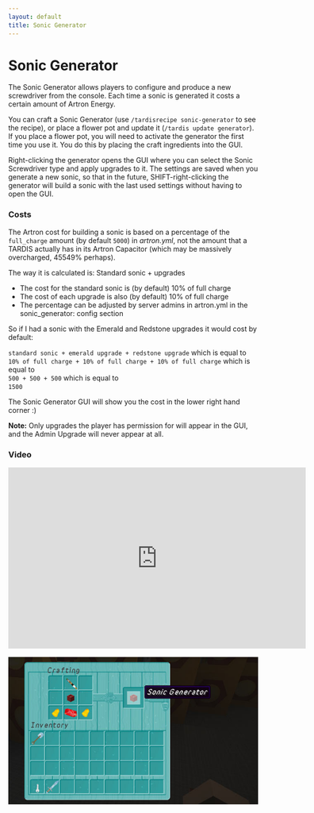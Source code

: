 ```yaml
---
layout: default
title: Sonic Generator
---
```


# Sonic Generator

The Sonic Generator allows players to configure and produce a new screwdriver from the console. Each time a sonic is
generated it costs a certain amount of Artron Energy.

You can craft a Sonic Generator (use `/tardisrecipe sonic-generator` to see the recipe), or place a flower pot and
update it (`/tardis update generator`). If you place a flower pot, you will need to activate the generator the first
time you use it. You do this by placing the craft ingredients into the GUI.

Right-clicking the generator opens the GUI where you can select the Sonic Screwdriver type and apply upgrades to it. The
settings are saved when you generate a new sonic, so that in the future, SHIFT-right-clicking the generator will build a
sonic with the last used settings without having to open the GUI.

### Costs

The Artron cost for building a sonic is based on a percentage of the `full_charge` amount (by default `5000`) in
_artron.yml_, not the amount that a TARDIS actually has in its Artron Capacitor (which may be massively overcharged,
45549% perhaps).

The way it is calculated is: Standard sonic + upgrades

- The cost for the standard sonic is (by default) 10% of full charge
- The cost of each upgrade is also (by default) 10% of full charge
- The percentage can be adjusted by server admins in artron.yml in the sonic\_generator: config section

So if I had a sonic with the Emerald and Redstone upgrades it would cost by default:

`standard sonic + emerald upgrade + redstone upgrade` which is equal to  
`10% of full charge + 10% of full charge + 10% of full charge` which is equal to  
`500 + 500 + 500` which is equal to  
`1500`

The Sonic Generator GUI will show you the cost in the lower right hand corner :)

**Note:** Only upgrades the player has permission for will appear in the GUI, and the Admin Upgrade will never appear at
all.

### Video

<iframe src="https://player.vimeo.com/video/169341113" width="600" height="365" frameborder="0" webkitallowfullscreen mozallowfullscreen allowfullscreen></iframe>

![sonic generator](/images/docs/sonic-generator.jpg)

